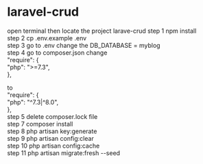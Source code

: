 # laravel-crud
open terminal then locate the project larave-crud
step 1 npm install <br>
step 2 cp .env.example .env <br>
step 3 go to .env change the DB_DATABASE = myblog <br>
step 4 go to composer.json
change <br>
"require": {<br>
    "php": ">=7.3",<br>
},<br>

to <br>
"require": {<br>
    "php": "^7.3|^8.0",<br>
}, <br>
step 5 delete composer.lock file <br>
step 7 composer install <br>
step 8 php artisan key:generate <br>
step 9 php artisan config:clear <br>
step 10 php artisan config:cache <br>
step 11 php artisan migrate:fresh --seed
